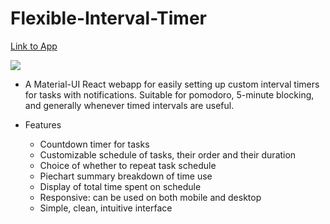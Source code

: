 # Flexible-Interval-Timer

[Link to App](http://yulin-w.github.io/flexible-interval-timer)

![](https://raw.githubusercontent.com/Yulin-W/flexible-interval-timer/main/demo.gif)

- A Material-UI React webapp for easily setting up custom interval timers for tasks with notifications. Suitable for pomodoro, 5-minute blocking, and generally whenever timed intervals are useful. 

- Features
  - Countdown timer for tasks
  - Customizable schedule of tasks, their order and their duration
  - Choice of whether to repeat task schedule
  - Piechart summary breakdown of time use
  - Display of total time spent on schedule
  - Responsive: can be used on both mobile and desktop
  - Simple, clean, intuitive interface